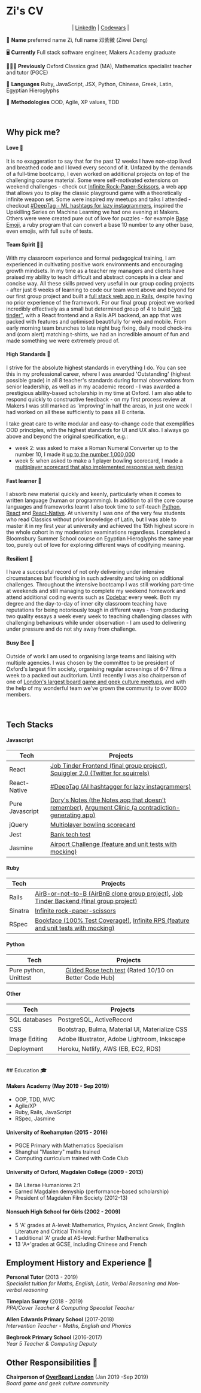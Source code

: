 # Zi's CV

<p align="center">| <a href="https://www.linkedin.com/in/zi-codes/">LinkedIn</a> | <a href="https://www.codewars.com/users/zi-codes"> Codewars</a> |</center>

🐝 **Name** preferred name Zi, full name 邓紫微 (Ziwei Deng)

🖥️ **Currently** Full stack software engineer, Makers Academy graduate

👩🏻‍🏫 **Previously** Oxford Classics grad (MA), Mathematics specialist teacher and tutor (PGCE)

💬 **Languages** Ruby, JavaScript, JSX, Python, Chinese, Greek, Latin, Egyptian Hieroglyphs

🔬 **Methodologies** OOD, Agile, XP values, TDD

<br/>

## Why pick me?

#### Love 💖

It is no exaggeration to say that for the past 12 weeks I have non-stop lived and breathed code and I loved every second of it. Unfazed by the demands of a full-time bootcamp, I even worked on additional projects on top of the challenging course material. Some were self-motivated extensions on weekend challenges - check out [Infinite Rock-Paper-Scissors](https://github.com/zi-codes/infinite-rock-paper-scissors), a web app that allows you to play the classic playground game with a theoretically infinite weapon set. Some were inspired my meetups and talks I attended - checkout [#DeepTag - ML hashtags for lazy instagrammers](https://jovial-sinoussi-42a9cd.netlify.com/), inspired the Upskilling Series on Machine Learning we had one evening at Makers. Others were were created pure out of love for puzzles  - for example [Base Emoji](https://github.com/zi-codes/codex-emojicrypt), a ruby program that can convert a base 10 number to any other base, even emojis, with full suite of tests.

#### Team Spirit 🧘🏽‍

With my classroom experience and formal pedagogical training, I am experienced in cultivating positive work environments and encouraging growth mindsets. In my time as a teacher my managers and clients have praised my ability to teach difficult and abstract concepts in a clear and concise way. All these skills proved very useful in our group coding projects - after just 6 weeks of learning to code our team went above and beyond for our first group project and built a [full stack web app in Rails](https://github.com/zi-codes/Airbe_or_not_to_be), despite having no prior experience of the framework. For our final group project we worked incredibly effectively as a small but determined group of 4 to build ["job tinder"](https://github.com/zi-codes/jinder-frontend), with a React frontend and a Rails API backend, an app that was packed with features and optimised beautifully for web and mobile. From early morning team brunches to late night bug fixing, daily mood check-ins and (corn alert) matching t-shirts, we had an incredible amount of fun and made something we were extremely proud of. 

#### High Standards 💯

I strive for the absolute highest standards in everything I do. You can see this in my professional career, where I was awarded 'Outstanding' (highest possible grade) in all 8 teacher's standards during formal observations from senior leadership, as well as in my academic record - I was awarded a prestigious ability-based scholarship in my time at Oxford. I am also able to respond quickly to constructive feedback - on my first process review at Makers I was still marked as 'improving' in half the areas, in just one week I had worked on all these sufficiently to pass all 8 criteria. 

I take great care to write modular and easy-to-change code that exemplifies OOD principles, with the highest standards for UI and UX also. I always go above and beyond the original specification, e.g.:

- week 2: was asked to make a Roman Numeral Converter up to the number 10, I made it [up to the number 1,000,000](https://github.com/zi-codes/codex-roman-numeraliser)
- week 5: when asked to make a 1 player bowling scorecard, I made a [multiplayer scorecard that also implemented responsive web design](https://github.com/zi-codes/bowling-challenge)

#### Fast learner 🧽

I absorb new material quickly and keenly, particularly when it comes to written language (human or programming). In addition to all the core course languages and frameworks learnt I also took time to self-teach [Python](https://github.com/zi-codes/gilded-rose), [React](https://github.com/zi-codes/squiggler) and [React-Native](https://github.com/zi-codes/deeptag-app). At university I was one of the very few students who read Classics without prior knowledge of Latin, but I was able to master it in my first year at university and achieved the 15th highest score in the whole cohort in my moderation examinations regardless. I completed a Bloomsbury Summer School course on Egyptian Hieroglyphs the same year too, purely out of love for exploring different ways of codifying meaning.

#### Resilient 💎

I have a successful record of not only delivering under intensive circumstances but flourishing in such adversity and taking on additional challenges. Throughout the intensive bootcamp I was still working part-time at weekends and still managing to complete my weekend homework and attend additional coding events such as [Codebar](https://codebar.io/) every week. Both my degree and the day-to-day of inner city classroom teaching have reputations for being notoriously tough in different ways - from producing two quality essays a week every week to teaching challenging classes with challenging behaviours while under observation -  I am used to delivering under pressure and do not shy away from challenge.

#### Busy Bee 🐝

Outside of work I am used to organising large teams and liaising with multiple agencies. I was chosen by the committee to be president of Oxford's largest film society, organising regular screenings of 6-7 films a week to a packed out auditorium.
Until recently I was also chairperson of one of [London's largest board game and geek culture meetups](https://www.meetup.com/OverBoardLondon/), and with the help of my wonderful team we've grown the community to over 8000 members.

<br>

## Tech Stacks

#### Javascript

| Tech            | Projects                                                                                             |
| --------------- | ---------------------------------------------------------------------------------------------------- |
| React           | [Job Tinder Frontend (final group project)](https://github.com/zi-codes/jinder-frontend), [Squiggler 2.0 (Twitter for squirrels)](https://github.com/zi-codes/squiggler)                                                                |
| React-Native    | [#DeepTag (AI hashtagger for lazy instagrammers)](https://github.com/zi-codes/deeptag-app)                                                      |
| Pure Javascript | [Dory's Notes (the Notes app that doesn't remember)](https://github.com/zi-codes/Note), [Argument Clinic (a contradiction-generating app)](https://github.com/zi-codes/argument_clinic) |
| jQuery          | [Multiplayer bowling scorecard](https://github.com/zi-codes/bowling-challenge)                                                                        |
| Jest            | [Bank tech test](https://github.com/zi-codes/banking-tech-test)                                                                                       |
| Jasmine         | [Airport Challenge (feature and unit tests with mocking)](https://github.com/zi-codes/airport-js)                                              |

#### Ruby

| Tech    | Projects                                                                               |
| ------- | -------------------------------------------------------------------------------------- |
| Rails   | [AirB-or-not-to-B (AirBnB clone group project)](https://github.com/zi-codes/Airbe_or_not_to_be), [Job Tinder Backend (final group project)](https://github.com/hemser1/jinder-backend) |
| Sinatra | [Infinite rock-paper-scissors](https://github.com/zi-codes/infinite-rock-paper-scissors)                                    |
| RSpec   | [Bookface (100% Test Coverage!)](https://github.com/zi-codes/acebook-rails-template), [Infinite RPS (feature and unit tests with mocking)](https://github.com/zi-codes/infinite-rock-paper-scissors)     |

#### Python

| Tech        | Projects              |
| ----------- | --------------------- |
| Pure python, Unittest | [Gilded Rose tech test](https://github.com/zi-codes/gilded-rose) (Rated 10/10 on Better Code Hub) |

#### Other

| Tech          | Projects                                       |
| ------------- | ---------------------------------------------- |
| SQL databases | PostgreSQL, ActiveRecord                       |
| CSS           | Bootstrap, Bulma, Material UI, Materialize CSS |
| Image Editing | Adobe Illustrator, Adobe Lightroom, Inkscape   |
| Deployment    | Heroku, Netlify, AWS (EB, EC2, RDS)            |


<br>
## Education 🎓

#### Makers Academy (May 2019 - Sep 2019)

- OOP, TDD, MVC
- Agile/XP
- Ruby, Rails, JavaScript
- RSpec, Jasmine

#### University of Roehampton (2015 - 2016)

- PGCE Primary with Mathematics Specialism
- Shanghai "Mastery" maths trained
- Computing curriculum trained with Code Club

#### University of Oxford, Magdalen College (2009 - 2013)

- BA Literae Humaniores 2:1
- Earned Magdalen demyship (performance-based scholarship)
- President of Magdalen Film Society (2012-13)

#### Nonsuch High School for Girls (2002 - 2009)

- 5 'A' grades at A-level: Mathematics, Physics, Ancient Greek, English Literature and Critical Thinking
- 1 additional 'A' grade at AS-level: Further Mathematics
- 13 'A\*'grades at GCSE, including Chinese and French

## Employment History and Experience 💼

**Personal Tutor** (2013 - 2019)  
_Specialist tuition for Maths, English, Latin, Verbal Reasoning and Non-verbal reasoning_

**Timeplan Surrey** (2018 - 2019)  
_PPA/Cover Teacher & Computing Specalist Teacher_

**Allen Edwards Primary School** (2017-2018)  
_Intervention Teacher - Maths, English and Phonics_

**Begbrook Primary School** (2016-2017)  
_Year 5 Teacher & Computing Deputy_

## Other Responsibilities 🎉

**Chairperson of [OverBoard London](https://www.meetup.com/OverBoardLondon/)** (Jan 2019 -Sep 2019)  
_Board game and geek culture community_
